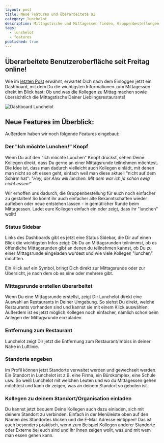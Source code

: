 ```yaml
---
layout: post
title: Neue Features und überarbeitete UI
category: lunchelot
description: Mittagstische und Mittagessen finden, Gruppenbestellungen und Zeit sparen mit Mittagsrunden
tags:
  - lunchelot
  - features
published: true
---
```


## Überarbeitete Benutzeroberfläche seit Freitag online!


Wie im [letzten Post]({{site.baseurl}}lunchelot/2015/04/20/woran-wir-gerade-arbeiten/) erwähnt, erwartet Dich nach dem Einloggen jetzt ein Dashboard,
mit dem Du die wichtigsten Informationen zum Mittagessen direkt im Blick hast: Ob und was die Kollegen zu Mittag machen
sowie übersichtlich die Mittagstische Deiner Lieblingsrestaurants!

<img src="{{site.baseurl}}assets/screenshot-dashboard.png" alt="Dashboard Lunchelot" />

<!-- more -->

## Neue Features im Überblick:

Außerdem haben wir noch folgende Features eingebaut:

### Der "Ich möchte Lunchen!" Knopf

Wenn Du auf den "Ich möchte Lunchen" Knopf drückst, sehen Deine Kollegen direkt, dass Du gerne an einer Mittagsrunde
teilnehmen möchtest.
Die Idee ist, dass man dadurch vielleicht auch Kollegen einlädt, mit denen man nicht so oft essen geht, einfach
 weil man diese aktuell "nicht auf dem Schirm hat": "_Hey, der Alex will lunchen. Mit dem war ich ja schon ewig nicht essen!_"

Wir erhoffen uns dadurch, die Gruppenbestellung für euch noch einfacher zu gestalten! So könnt ihr auch einfacher alte Bekanntschaften wieder aufleben oder neue entstehen lassen - in gemütlicher Runde beim Mittagessen. Ladet eure Kollegen einfach ein oder zeigt, dass ihr "lunchen" wollt!

### Status Sidebar

Links des Dashboards gibt es jetzt eine Status Sidebar, die Dir auf einen Blick die wichtigsten Infos zeigt: Ob Du an
Mittagsrunden teilnimmst, ob es öffentliche Mittagsrunden gibt an denen du teilnehmen kannst, ob Du zu einer Mittagsrunde eingeladen wurdest und wie viele Kollegen "lunchen" möchten.

Ein Klick auf ein Symbol, bringt Dich direkt zur Mittagsrunde oder zur Übersicht, je nach dem ob es eine oder mehrere gibt.

### Mittagsrunde erstellen überarbeitet

Wenn Du eine Mittagsrunde erstellst, zeigt Dir Lunchelot direkt eine Auswahl an Restaurants in Deiner Umgebung. So
siehst Du direkt, welche Restaurants vorhanden sind und kannst sie mit einem Klick auswählen.
Außerdem ist es jetzt möglich Kollegen noch einfacher, nämlich schon beim Anlegen der Mittagsrunde einzuladen.

### Entfernung zum Restaurant

Lunchelot zeigt Dir jetzt die Entfernung zum Restaurant/Imbiss in deiner Nähe in Luftlinie.

### Standorte angeben

Im Profil können jetzt Standorte verwaltet werden und gewechselt werden. Ein Standort in Lunchelot ist z.B.
eine Firma, ein Bürokomplex, eine Schule usw. So weiß Lunchelot mit welchen Leuten und wo du Mittagessen gehen möchtest und kann dir zeigen, was an deinem Standort so geboten ist. 

### Kollegen zu deinem Standort/Organisation einladen

Du kannst jetzt bequem Deine Kollegen auch dazu einladen, sich mit deinem Standort zu verbinden. Einfach in der
Menüleiste oben auf den Namen des Standortes klicken und die E-Mail Adresse eintippen! Das ist auch besonders praktisch, wenn zum Beispiel Kollegen anderer Standorte oder Externe bei euch sind und ihr ihnen zeigen wollt, was und mit wem man essen gehen kann.



